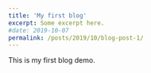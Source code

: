 ```yaml
---
title: 'My first blog'
excerpt: Some excerpt here. 
#date: 2019-10-07
permalink: /posts/2019/10/blog-post-1/
---
```


This is my first blog demo. 
